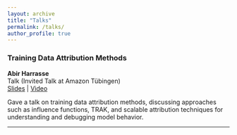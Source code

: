 ```yaml
---
layout: archive
title: "Talks"
permalink: /talks/
author_profile: true
---
```


### Training Data Attribution Methods  
**Abir Harrasse**  
Talk (Invited Talk at Amazon Tübingen)  
[Slides](https://drive.google.com/file/d/17x68YUGNv9esWAHu9n-iWXsXTsWt9uDj/view?usp=sharing) | [Video](https://www.youtube.com/watch?v=sR8kSepkXVY&t=1305s)  

Gave a talk on training data attribution methods, discussing approaches such as influence functions, TRAK, and scalable attribution techniques for understanding and debugging model behavior.  

---
